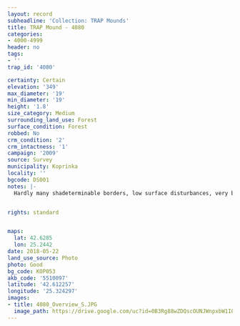 ```yaml
---
layout: record
subheadline: 'Collection: TRAP Mounds'
title: TRAP Mound - 4080
categories:
- 4000-4999
header: no
tags:
- ''
trap_id: '4080'

certainty: Certain
elevation: '349'
max_diameter: '19'
min_diameter: '19'
height: '1.8'
size_category: Medium
surrounding_land_use: Forest
surface_condition: Forest
robbed: No
crm_condition: '2'
crm_intactness: '1'
campaign: '2009'
source: Survey
municipality: Koprinka
locality: ''
bgcode: DS001
notes: |-
  Hardly many shadeterminable borders, low surface disturbances, very bushy.


rights: standard


maps:
  lat: 42.6285
  lon: 25.2442
date: 2018-05-22
land_use_source: Photo
photo: Good
bg_code: КОР053
akb_code: '5510097'
latitude: '42.612257'
longitude: '25.324297'
images:
- title: 4080_Overview_S.JPG
  image_path: https://drive.google.com/uc?id=0B3Rg88wZDQscOUNJWnpxbW1IQzA
---
```

